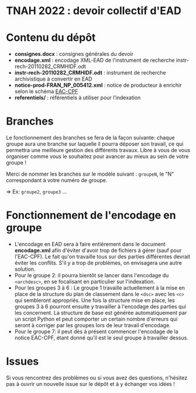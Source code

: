 TNAH 2022 : devoir collectif d'EAD
==================================

# Contenu du dépôt
- **consignes.docx** : consignes générales du devoir
- **encodage.xml** : encodage XML-EAD de l'instrument de recherche instr-rech-20110282_CRMHIDF.odt
- **instr-rech-20110282_CRMHIDF.odt** : instrument de recherche archivistique à convertir en EAD
- **notice-prod-FRAN_NP_005412.xml** : notice de producteur à enrichir selon le schéma [EAC-CPF](./schemas/cpf.xsd)
- **referentiels/** : référentiels à utiliser pour l’indexation

# Branches

Le fonctionnement des branches se fera de la façon suivante: chaque groupe aura une branche sur laquelle il pourra déposer son travail, ce qui permettra une meilleure gestion des différents travaux. Libre à vous de vous organiser comme vous le souhaitez pour avancer au mieux au sein de votre groupe !

Merci de nommer les branches sur le modèle suivant : `groupeN`, le "N" correspondant à votre numéro de groupe.

=> Ex: `groupe2`, `groupe3` ...

# Fonctionnement de l'encodage en groupe
- L'encodage en EAD sera à faire entièrement dans le document **encodage.xml** afin d'éviter d'avoir trop de fichiers à gérer (sauf pour l'EAC-CPF). Le fait qu'on travaille tous sur des parties différentes devrait éviter les conflits. S'il y a trop de problèmes, on envisagera une autre solution.
- Pour le groupe 2: il pourra bientôt se lancer dans l'encodage du `<archdesc>`, en se focalisant en particulier sur l'indexation.
- Pour les groupes 3 à 6 : Le groupe 1 travaille actuellement à la mise en place de la structure du plan de classement dans le `<dsc>` avec les `<c>` qui sembleront appropriés. Une fois la structure mise en place, les groupes 3 à 6 pourront ensuite y travailler à l'encodage des parties qui les concernent.
La structure de base est générée automatiquement par un script Python et peut comporter un certain nombre d'erreurs qui seront à corriger par les groupes lors de leur travail d'encodage.
- Pour le groupe 7: il peut dès à présent commencer l'encodage de la notice EAC-CPF, étant donné qu'il est le seul groupe à travailler dessus.

# Issues

Si vous rencontrez des problèmes ou si vous avez des questions, n'hésitez pas à ouvrir un nouvelle issue sur le dépôt et à y échanger vos idées !